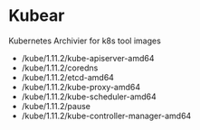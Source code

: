 # Kubear

Kubernetes Archivier for k8s tool images

- /kube/1.11.2/kube-apiserver-amd64
- /kube/1.11.2/coredns
- /kube/1.11.2/etcd-amd64
- /kube/1.11.2/kube-proxy-amd64
- /kube/1.11.2/kube-scheduler-amd64
- /kube/1.11.2/pause
- /kube/1.11.2/kube-controller-manager-amd64
